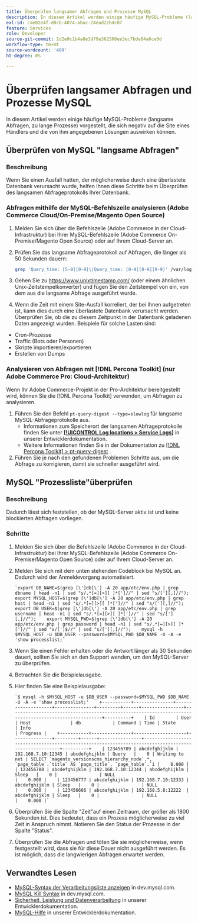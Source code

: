 ```yaml
---
title: Überprüfen langsamer Abfragen und Prozesse MySQL
description: In diesem Artikel werden einige häufige MySQL-Probleme (langsame Abfragen, zu lange Prozesse) vorgestellt, die sich negativ auf die Site eines Händlers und die von ihm angegebenen Lösungen auswirken können.
exl-id: cae02e4f-d8cb-4074-abac-24ead22bdc07
feature: Services
role: Developer
source-git-commit: 1d2e0c1b4a8e3d79a362500ee3ec7bde84a6ce0d
workflow-type: tm+mt
source-wordcount: '489'
ht-degree: 0%

---
```


# Überprüfen langsamer Abfragen und Prozesse MySQL

In diesem Artikel werden einige häufige MySQL-Probleme (langsame Abfragen, zu lange Prozesse) vorgestellt, die sich negativ auf die Site eines Händlers und die von ihm angegebenen Lösungen auswirken können.

## Überprüfen von MySQL &quot;langsame Abfragen&quot;

### Beschreibung

Wenn Sie einen Ausfall hatten, der möglicherweise durch eine überlastete Datenbank verursacht wurde, helfen Ihnen diese Schritte beim Überprüfen des langsamen Abfrageprotokolls Ihrer Datenbank.

### Abfragen mithilfe der MySQL-Befehlszeile analysieren (Adobe Commerce Cloud/On-Premise/Magento Open Source)

1. Melden Sie sich über die Befehlszeile (Adobe Commerce in der Cloud-Infrastruktur) bei Ihrer MySQL-Befehlszeile (Adobe Commerce On-Premise/Magento Open Source) oder auf Ihrem Cloud-Server an.
1. Prüfen Sie das langsame Abfrageprotokoll auf Abfragen, die länger als 50 Sekunden dauern:

   ```bash
   grep 'Query_time: [5-9][0-9]\|Query_time: [0-9][0-9][0-9]' /var/log/mysql/mysql-slow.log -A 3
   ```

1. Gehen Sie zu <https://www.unixtimestamp.com/> (oder einem ähnlichen Unix-Zeitstempelkonverter) und fügen Sie den Zeitstempel von ein, von dem aus die langsame Abfrage ausgeführt wurde.
1. Wenn die Zeit mit einem Site-Ausfall korreliert, der bei Ihnen aufgetreten ist, kann dies durch eine überlastete Datenbank verursacht werden. Überprüfen Sie, ob die zu diesem Zeitpunkt in der Datenbank geladenen Daten angezeigt wurden. Beispiele für solche Lasten sind:

* Cron-Prozesse
* Traffic (Bots oder Personen)
* Skripte importieren/exportieren
* Erstellen von Dumps


### Analysieren von Abfragen mit [!DNL Percona Toolkit] (nur Adobe Commerce Pro: Cloud-Architektur)

Wenn Ihr Adobe Commerce-Projekt in der Pro-Architektur bereitgestellt wird, können Sie die [!DNL Percona Toolkit] verwenden, um Abfragen zu analysieren.

1. Führen Sie den Befehl `pt-query-digest --type=slowlog` für langsame MySQL-Abfrageprotokolle aus.
   * Informationen zum Speicherort der langsamen Abfrageprotokolle finden Sie unter **[[!UICONTROL Log locations > Service Logs]](https://experienceleague.adobe.com/docs/commerce-cloud-service/user-guide/develop/test/log-locations.html)** in unserer Entwicklerdokumentation.
   * Weitere Informationen finden Sie in der Dokumentation zu [[!DNL Percona Toolkit] > pt-query-digest](https://www.percona.com/doc/percona-toolkit/LATEST/pt-query-digest.html#pt-query-digest) .
1. Führen Sie je nach den gefundenen Problemen Schritte aus, um die Abfrage zu korrigieren, damit sie schneller ausgeführt wird.

## MySQL &quot;Prozessliste&quot;überprüfen

### Beschreibung

Dadurch lässt sich feststellen, ob der MySQL-Server aktiv ist und keine blockierten Abfragen vorliegen.

### Schritte

1. Melden Sie sich über die Befehlszeile (Adobe Commerce in der Cloud-Infrastruktur) bei Ihrer MySQL-Befehlszeile (Adobe Commerce On-Premise/Magento Open Source) oder auf Ihrem Cloud-Server an.
1. Melden Sie sich mit dem unten stehenden Codeblock bei MySQL an. Dadurch wird der Anmeldevorgang automatisiert.

   ```MySQL
   `export DB_NAME=$(grep [\']db[\'] -A 20 app/etc/env.php | grep dbname | head -n1 | sed "s/.*[=][>][ ]*[']//" | sed "s/['][,]//");    export MYSQL_HOST=$(grep [\']db[\'] -A 20 app/etc/env.php | grep host | head -n1 | sed "s/.*[=][>][ ]*[']//" | sed "s/['][,]//");    export DB_USER=$(grep [\']db[\'] -A 20 app/etc/env.php | grep username | head -n1 | sed "s/.*[=][>][ ]*[']//" | sed "s/['][,]//");    export MYSQL_PWD=$(grep [\']db[\'] -A 20 app/etc/env.php | grep password | head -n1 | sed "s/.*[=][>][ ]*[']//" | sed "s/[']$//" | sed "s/['][,]//");    mysql -h $MYSQL_HOST -u $DB_USER --password=$MYSQL_PWD $DB_NAME -U -A -e 'show processlist;`
   ```

1. Wenn Sie einen Fehler erhalten oder die Antwort länger als 30 Sekunden dauert, sollten Sie sich an den Support wenden, um den MySQL-Server zu überprüfen.
1. Betrachten Sie die Beispielausgabe.

1. Hier finden Sie eine Beispielausgabe:

   ```MySQL
   `$ mysql -h $MYSQL_HOST -u $DB_USER --password=$MYSQL_PWD $DB_NAME -U -A -e 'show processlist;'    +-----------+---------------+--------------------+---------------+---------+------+----------------+------------------------------------------------------------------------------------------------------+----------+    | Id        | User          | Host               | db            | Command | Time | State          | Info                                                                                                 | Progress |    +-----------+---------------+--------------------+---------------+---------+------+----------------+------------------------------------------------------------------------------------------------------+----------+    | 123456789 | abcdefghijklm | 192.168.7.10:12345 | abcdefghijklm | Query   |    0 | Writing to net | SELECT `magento_versionscms_hierarchy_node`.*, `page_table`.`title` AS `page_title`, `page_table`.`i |    0.000 |    | 123456788 | abcdefghijklm | 192.168.7.10:12344 | abcdefghijklm | Sleep   |    0 |                | NULL                                                                                                 |    0.000 |    | 123456777 | abcdefghijklm | 192.168.7.10:12333 | abcdefghijklm | Sleep   |    0 |                | NULL                                                                                                 |    0.000 |    | 123456666 | abcdefghijklm | 192.168.5.8:12222  | abcdefghijklm | Sleep   |    0 |                | NULL                                                                                                 |    0.000 |`
   ```

1. Überprüfen Sie die Spalte &quot;Zeit&quot;auf einen Zeitraum, der größer als 1800 Sekunden ist. Dies bedeutet, dass ein Prozess möglicherweise zu viel Zeit in Anspruch nimmt. Notieren Sie den Status der Prozesse in der Spalte &quot;Status&quot;.
1. Überprüfen Sie die Abfragen und töten Sie sie möglicherweise, wenn festgestellt wird, dass sie für diese Dauer nicht ausgeführt werden. Es ist möglich, dass die langwierigen Abfragen erwartet werden.


## Verwandtes Lesen

* [MySQL-Syntax der Verarbeitungsliste anzeigen](https://dev.mysql.com/doc/refman/8.0/en/show-processlist.html) in dev.mysql.com.
* [MySQL Kill Syntax](https://dev.mysql.com/doc/refman/8.0/en/kill.html) in dev.mysql.com.
* [Sicherheit, Leistung und Datenverarbeitung](https://devdocs.magento.com/guides/v2.3/ext-best-practices/extension-coding/security-performance-data-bp.html) in unserer Entwicklerdokumentation.
* [MySQL-Hilfe](https://devdocs.magento.com/guides/v2.3/install-gde/prereq/mysql.html) in unserer Entwicklerdokumentation.
